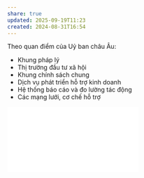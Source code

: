 ```yaml
---
share: true
updated: 2025-09-19T11:23
created: 2024-08-31T16:54
---
```

Theo quan điểm của Uỷ ban châu Âu:
- Khung pháp lý 
- Thị trường đầu tư xã hội
- Khung chính sách chung
- Dịch vụ phát triển hỗ trợ kinh doanh
- Hệ thống báo cáo và đo lường tác động
- Các mạng lưới, cơ chế hỗ trợ

![Điển hình doanh nghiệp xã hội tại Việt Nam.pdf](../../../../attachments/%C4%90i%E1%BB%83n%20h%C3%ACnh%20doanh%20nghi%E1%BB%87p%20x%C3%A3%20h%E1%BB%99i%20t%E1%BA%A1i%20Vi%E1%BB%87t%20Nam.pdf)